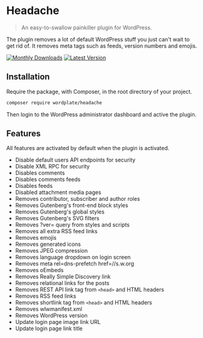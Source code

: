 # Headache

> An easy-to-swallow painkiller plugin for WordPress.

The plugin removes a lot of default WordPress stuff you just can't wait to get rid of. It removes meta tags such as feeds, version numbers and emojis.

[![Monthly Downloads](https://badgen.net/packagist/dm/wordplate/headache)](https://packagist.org/packages/wordplate/headache/stats)
[![Latest Version](https://badgen.net/packagist/v/wordplate/headache)](https://packagist.org/packages/wordplate/headache)

## Installation

Require the package, with Composer, in the root directory of your project.

```sh
composer require wordplate/headache
```

Then login to the WordPress administrator dashboard and active the plugin.

## Features

All features are activated by default when the plugin is activated.

- Disable default users API endpoints for security
- Disable XML RPC for security
- Disables comments
- Disables comments feeds
- Disables feeds
- Disabled attachment media pages
- Removes contributor, subscriber and author roles
- Removes Gutenberg's front-end block styles
- Removes Gutenberg's global styles
- Removes Gutenberg's SVG filters
- Removes ?ver= query from styles and scripts
- Removes all extra RSS feed links
- Removes emojis
- Removes generated icons
- Removes JPEG compression
- Removes language dropdown on login screen
- Removes meta rel=dns-prefetch href=//s.w.org
- Removes oEmbeds
- Removes Really Simple Discovery link
- Removes relational links for the posts
- Removes REST API link tag from `<head>` and HTML headers
- Removes RSS feed links
- Removes shortlink tag from `<head>` and HTML headers
- Removes wlwmanifest.xml
- Removes WordPress version
- Update login page image link URL
- Update login page link title
